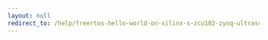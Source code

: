 ```yaml
---
layout: null
redirect_to: /help/freertos-hello-world-on-xilinx-s-zcu102-zynq-ultrascale-mpsoc-s-r5-using-the-2019-1-sdk/
---
```

